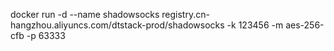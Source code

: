 docker run -d --name shadowsocks registry.cn-hangzhou.aliyuncs.com/dtstack-prod/shadowsocks -k 123456 -m aes-256-cfb -p 63333